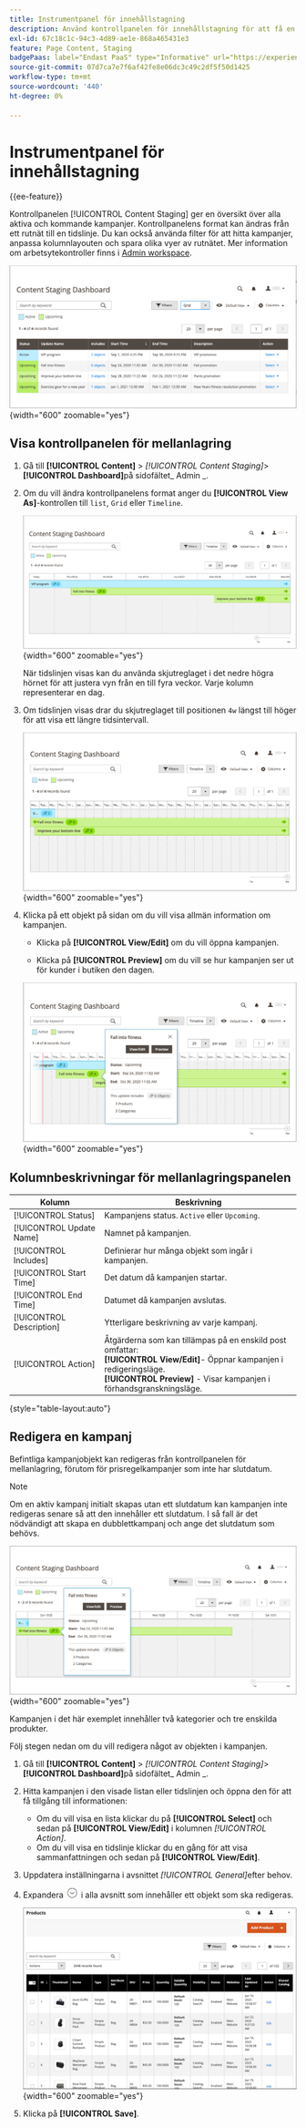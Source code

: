 ```yaml
---
title: Instrumentpanel för innehållstagning
description: Använd kontrollpanelen för innehållstagning för att få en översikt över alla aktiva och kommande kampanjer.
exl-id: 67c18c1c-94c3-4d89-ae1e-868a465431e3
feature: Page Content, Staging
badgePaas: label="Endast PaaS" type="Informative" url="https://experienceleague.adobe.com/en/docs/commerce/user-guides/product-solutions" tooltip="Gäller endast Adobe Commerce i molnprojekt (Adobe-hanterad PaaS-infrastruktur) och lokala projekt."
source-git-commit: 07d7ca7e7f6af42fe8e06dc3c49c2df5f50d1425
workflow-type: tm+mt
source-wordcount: '440'
ht-degree: 0%

---
```


# Instrumentpanel för innehållstagning

{{ee-feature}}

Kontrollpanelen [!UICONTROL Content Staging] ger en översikt över alla aktiva och kommande kampanjer. Kontrollpanelens format kan ändras från ett rutnät till en tidslinje. Du kan också använda filter för att hitta kampanjer, anpassa kolumnlayouten och spara olika vyer av rutnätet. Mer information om arbetsytekontroller finns i [Admin workspace](../getting-started/admin-workspace.md).

![Kontrollpanelen för mellanlagring i stödrastervyn](./assets/content-staging-grid-view.png){width="600" zoomable="yes"}

## Visa kontrollpanelen för mellanlagring

1. Gå till **[!UICONTROL Content]** > _[!UICONTROL Content Staging]_>**[!UICONTROL Dashboard]**&#x200B;på sidofältet_ Admin _.

1. Om du vill ändra kontrollpanelens format anger du **[!UICONTROL View As]**-kontrollen till `list`, `Grid` eller `Timeline`.

   ![Tidslinjevy](./assets/content-staging-dashboard-timeline.png){width="600" zoomable="yes"}

   När tidslinjen visas kan du använda skjutreglaget i det nedre högra hörnet för att justera vyn från en till fyra veckor. Varje kolumn representerar en dag.

1. Om tidslinjen visas drar du skjutreglaget till positionen `4w` längst till höger för att visa ett längre tidsintervall.

   ![Fyrveckorsvy](./assets/content-staging-timeline-4-week-view.png){width="600" zoomable="yes"}

1. Klicka på ett objekt på sidan om du vill visa allmän information om kampanjen.

   - Klicka på **[!UICONTROL View/Edit]** om du vill öppna kampanjen.

   - Klicka på **[!UICONTROL Preview]** om du vill se hur kampanjen ser ut för kunder i butiken den dagen.

   ![Kampanjinformation](./assets/content-staging-campaign-info.png){width="600" zoomable="yes"}

## Kolumnbeskrivningar för mellanlagringspanelen

| Kolumn | Beskrivning |
|--- |--- |
| [!UICONTROL Status] | Kampanjens status. `Active` eller `Upcoming`. |
| [!UICONTROL Update Name] | Namnet på kampanjen. |
| [!UICONTROL Includes] | Definierar hur många objekt som ingår i kampanjen. |
| [!UICONTROL Start Time] | Det datum då kampanjen startar. |
| [!UICONTROL End Time] | Datumet då kampanjen avslutas. |
| [!UICONTROL Description] | Ytterligare beskrivning av varje kampanj. |
| [!UICONTROL Action] | Åtgärderna som kan tillämpas på en enskild post omfattar:<br/>**[!UICONTROL View/Edit]**- Öppnar kampanjen i redigeringsläge.<br/>**[!UICONTROL Preview]** - Visar kampanjen i förhandsgranskningsläge. |

{style="table-layout:auto"}

## Redigera en kampanj

Befintliga kampanjobjekt kan redigeras från kontrollpanelen för mellanlagring, förutom för prisregelkampanjer som inte har slutdatum.

>[!NOTE]
>
>Om en aktiv kampanj initialt skapas utan ett slutdatum kan kampanjen inte redigeras senare så att den innehåller ett slutdatum. I så fall är det nödvändigt att skapa en dubblettkampanj och ange det slutdatum som behövs.

![Kampanjinformation](./assets/content-staging-dashboard-view-edit.png){width="600" zoomable="yes"}

Kampanjen i det här exemplet innehåller två kategorier och tre enskilda produkter.

Följ stegen nedan om du vill redigera något av objekten i kampanjen.

1. Gå till **[!UICONTROL Content]** > _[!UICONTROL Content Staging]_>**[!UICONTROL Dashboard]**&#x200B;på sidofältet_ Admin _.

1. Hitta kampanjen i den visade listan eller tidslinjen och öppna den för att få tillgång till informationen:

   - Om du vill visa en lista klickar du på **[!UICONTROL Select]** och sedan på **[!UICONTROL View/Edit]** i kolumnen _[!UICONTROL Action]_.
   - Om du vill visa en tidslinje klickar du en gång för att visa sammanfattningen och sedan på **[!UICONTROL View/Edit]**.

1. Uppdatera inställningarna i avsnittet _[!UICONTROL General]_&#x200B;efter behov.

1. Expandera ![Expansionsväljaren](../assets/icon-display-expand.png) i alla avsnitt som innehåller ett objekt som ska redigeras.

   ![Uppdaterar tilldelade produkter för ett kampanjobjekt](./assets/content-staging-campaign-edit-products.png){width="600" zoomable="yes"}

1. Klicka på **[!UICONTROL Save]**.

